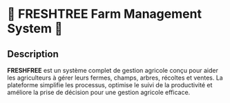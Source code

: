 # 🌟 FRESHTREE Farm Management System 🌱

## Description
**FRESHFREE** est un système complet de gestion agricole conçu pour aider les agriculteurs à gérer leurs fermes, champs, arbres, récoltes et ventes. La plateforme simplifie les processus, optimise le suivi de la productivité et améliore la prise de décision pour une gestion agricole efficace.
